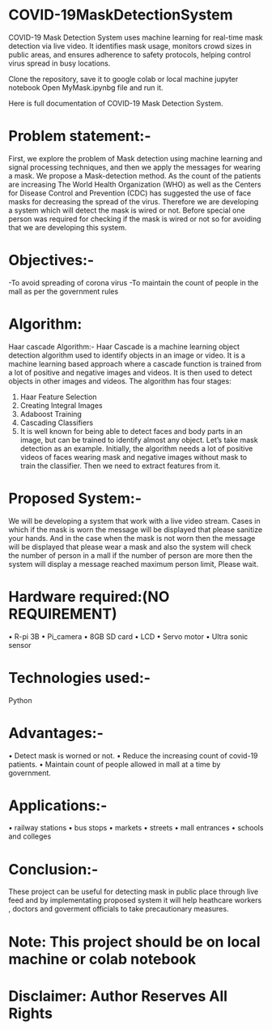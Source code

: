 # COVID-19MaskDetectionSystem
COVID-19 Mask Detection System uses machine learning for real-time mask detection via live video. It identifies mask usage, monitors crowd sizes in public areas, and ensures adherence to safety protocols, helping control virus spread in busy locations.

Clone the repository, save it to google colab or local machine jupyter notebook
Open MyMask.ipynbg file and run it. 

Here is full documentation of COVID-19 Mask Detection System.

# Problem statement:-
First, we explore the problem of Mask detection using machine learning and signal processing techniques, and then we apply the messages for wearing a mask. We propose a Mask-detection method. As the count of the patients are increasing The World Health Organization (WHO) as well as the Centers for Disease Control and Prevention (CDC) has suggested the use of face masks for decreasing the spread of the virus. Therefore we are developing a system which will detect the mask is wired or not. Before special one person was required for checking if the mask is wired or not so for avoiding that we are developing this system.

# Objectives:-
-To avoid spreading of corona virus
-To maintain the count of people in the mall as per the
government rules

# Algorithm:
Haar cascade Algorithm:- 
Haar Cascade is a machine learning object detection algorithm used to identify objects in an image or video. It is a machine learning based approach where a cascade function is trained from a lot of positive and negative images and videos. It is then used to detect objects in other images and videos.
The algorithm has four stages: 
1. Haar Feature Selection 
2. Creating Integral Images 
3. Adaboost Training 
4. Cascading Classifiers 
5. It is well known for being able to detect faces and body parts in an image, but can be trained to identify almost any object.
Let’s take mask detection as an example. Initially, the algorithm needs a lot of positive videos of faces wearing mask and negative images without mask to train the classifier. Then we need to extract features from it.

# Proposed System:-
We will be developing a system that work with a live video stream. Cases in which if the mask is worn the message will be displayed that please sanitize your hands. And in the case when the mask is not worn then the message will be displayed that please wear a mask and also the system will check the number of person in a mall if the number of person are more then the system will display a message reached maximum person limit, Please wait.

# Hardware required:(NO REQUIREMENT)
• R-pi 3B
• Pi_camera
• 8GB SD card
• LCD
• Servo motor
• Ultra sonic sensor
# Technologies used:-
  Python
# Advantages:-
• Detect mask is worned or not.
• Reduce the increasing count of covid-19
patients.
• Maintain count of people allowed in mall at
a time by government.

# Applications:-
• railway stations
• bus stops
• markets
• streets
• mall entrances
• schools and colleges

# Conclusion:-
These project can be useful for detecting mask in public place through live feed and by implementating proposed system it will help heathcare workers , doctors and goverment officials to take precautionary measures.

# Note: This project should be on local machine or colab notebook
# Disclaimer: Author Reserves All Rights
